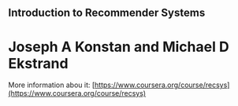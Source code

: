## Introduction to Recommender Systems
# Joseph A Konstan and Michael D Ekstrand
More information abou it: [https://www.coursera.org/course/recsys](https://www.coursera.org/course/recsys)


